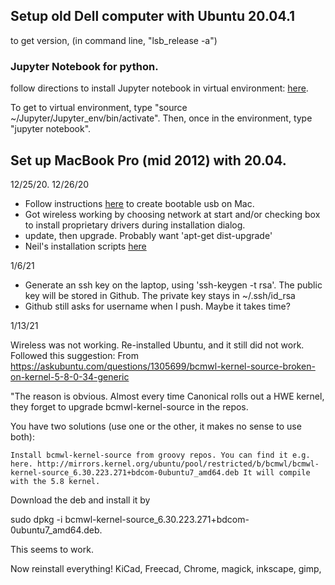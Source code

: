 ## Setup old Dell computer with Ubuntu 20.04.1 

to get version, (in command line, "lsb_release -a")

### Jupyter Notebook for python.

follow directions to install Jupyter notebook in virtual environment: [here](https://www.digitalocean.com/community/tutorials/how-to-set-up-jupyter-notebook-with-python-3-on-ubuntu-18-04).

To get to virtual environment, type "source ~/Jupyter/Jupyter_env/bin/activate".  Then, once in the environment, type "jupyter notebook".


## Set up MacBook Pro (mid 2012) with 20.04.

12/25/20.  12/26/20 

 * Follow instructions [here](https://ubuntu.com/tutorials/create-a-usb-stick-on-macos#1-overview) to create bootable usb on Mac.
 * Got wireless working by choosing network at start and/or checking box to install proprietary drivers during installation dialog.
 * update, then upgrade.  Probably want 'apt-get dist-upgrade'
 * Neil's installation scripts [here](http://academy.cba.mit.edu/classes/project_management/scripts/Ubuntu_20.04)
 
 1/6/21
 
 * Generate an ssh key on the laptop, using 'ssh-keygen -t rsa'.  The public key will be stored in Github.  The private key stays in ~/.ssh/id_rsa
 * Github still asks for username when I push.  Maybe it takes time?
 
 1/13/21
 
 Wireless was not working.  Re-installed Ubuntu, and it still did not work.  Followed this suggestion:  From  https://askubuntu.com/questions/1305699/bcmwl-kernel-source-broken-on-kernel-5-8-0-34-generic

"The reason is obvious. Almost every time Canonical rolls out a HWE kernel, they forget to upgrade bcmwl-kernel-source in the repos.

You have two solutions (use one or the other, it makes no sense to use both):

    Install bcmwl-kernel-source from groovy repos. You can find it e.g. here. http://mirrors.kernel.org/ubuntu/pool/restricted/b/bcmwl/bcmwl-kernel-source_6.30.223.271+bdcom-0ubuntu7_amd64.deb It will compile with the 5.8 kernel.

Download the deb and install it by

sudo dpkg -i bcmwl-kernel-source_6.30.223.271+bdcom-0ubuntu7_amd64.deb.

This seems to work.

Now reinstall everything!
KiCad, Freecad, Chrome, magick, inkscape, gimp, 

